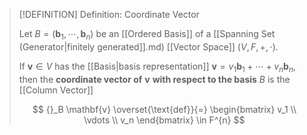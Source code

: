 >[!DEFINITION] Definition: Coordinate Vector
>
>Let $B = (\mathbf{b}_1, \cdots, \mathbf{b}_n)$ be an [[Ordered Basis]] of a [[Spanning Set (Generator|finitely generated]].md) [[Vector Space]] $(V,F,+,\cdot)$.
>
>If $\mathbf{v} \in V$ has the [[Basis|basis representation]] $\mathbf{v} = v_1\mathbf{b}_1 + \cdots + v_n \mathbf{b}_n$, then the **coordinate vector of** $\mathbf{v}$ **with respect to the basis** $B$ is the [[Column Vector]]
>
>$$
>{}_B \mathbf{v} \overset{\text{def}}{=} \begin{bmatrix} v_1 \\ \vdots \\ v_n \end{bmatrix} \in F^{n}
>$$
>